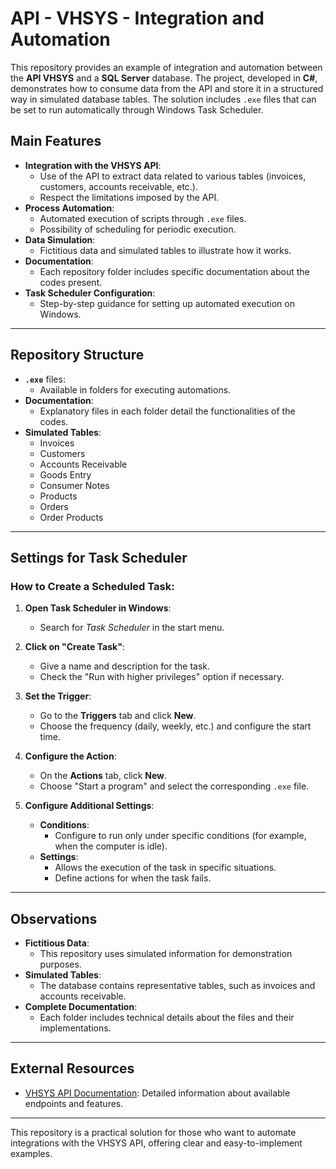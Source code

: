 # API - VHSYS - Integration and Automation

This repository provides an example of integration and automation between the **API VHSYS** and a **SQL Server** database. The project, developed in **C#**, demonstrates how to consume data from the API and store it in a structured way in simulated database tables. The solution includes `.exe` files that can be set to run automatically through Windows Task Scheduler.

## Main Features
- **Integration with the VHSYS API**:
  - Use of the API to extract data related to various tables (invoices, customers, accounts receivable, etc.).
  - Respect the limitations imposed by the API.
- **Process Automation**:
  - Automated execution of scripts through `.exe` files.
  - Possibility of scheduling for periodic execution.
- **Data Simulation**:
  - Fictitious data and simulated tables to illustrate how it works.
- **Documentation**:
  - Each repository folder includes specific documentation about the codes present.
- **Task Scheduler Configuration**:
  - Step-by-step guidance for setting up automated execution on Windows.

---

## Repository Structure
- **`.exe`** files:
  - Available in folders for executing automations.
- **Documentation**:
  - Explanatory files in each folder detail the functionalities of the codes.
- **Simulated Tables**:
  - Invoices
  - Customers
  - Accounts Receivable
  - Goods Entry
  - Consumer Notes
  - Products
  - Orders
  - Order Products

---

## Settings for Task Scheduler

### How to Create a Scheduled Task:
1. **Open Task Scheduler in Windows**:
   - Search for *Task Scheduler* in the start menu.

2. **Click on "Create Task"**:
   - Give a name and description for the task.
   - Check the "Run with higher privileges" option if necessary.

3. **Set the Trigger**:
   - Go to the **Triggers** tab and click **New**.
   - Choose the frequency (daily, weekly, etc.) and configure the start time.

4. **Configure the Action**:
   - On the **Actions** tab, click **New**.
   - Choose "Start a program" and select the corresponding `.exe` file.

5. **Configure Additional Settings**:
   - **Conditions**:
     - Configure to run only under specific conditions (for example, when the computer is idle).
   - **Settings**:
     - Allows the execution of the task in specific situations.
     - Define actions for when the task fails.

---

## Observations
- **Fictitious Data**:
  - This repository uses simulated information for demonstration purposes.
- **Simulated Tables**:
  - The database contains representative tables, such as invoices and accounts receivable.
- **Complete Documentation**:
  - Each folder includes technical details about the files and their implementations.

---

## External Resources
- [VHSYS API Documentation](https://developers.vhsys.com.br/api/): Detailed information about available endpoints and features.

---

This repository is a practical solution for those who want to automate integrations with the VHSYS API, offering clear and easy-to-implement examples.